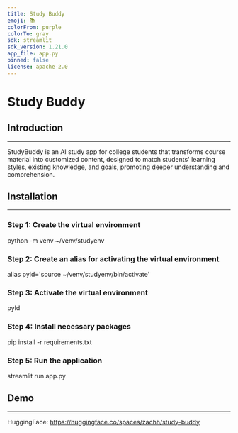 ```yaml
---
title: Study Buddy
emoji: 📚
colorFrom: purple
colorTo: gray
sdk: streamlit
sdk_version: 1.21.0
app_file: app.py
pinned: false
license: apache-2.0
---
```

# Study Buddy

## Introduction
------------
StudyBuddy is an AI study app for college students that transforms course material into customized content, designed to match students' learning styles, existing knowledge, and goals, promoting deeper understanding and comprehension.


## Installation
------------
### Step 1: Create the virtual environment
python -m venv ~/venv/studyenv

### Step 2: Create an alias for activating the virtual environment
alias pyld='source ~/venv/studyenv/bin/activate'

### Step 3: Activate the virtual environment
pyld

### Step 4: Install necessary packages
pip install -r requirements.txt

### Step 5: Run the application
streamlit run app.py


## Demo
------------
HuggingFace: https://huggingface.co/spaces/zachh/study-buddy
